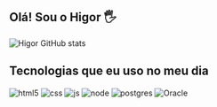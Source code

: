 ## Olá! Sou o Higor 🖐️



![Higor GitHub stats](https://github-readme-stats.vercel.app/api?username=higorsantosti&show_icons=true&theme=dracula&count_private=false)

## Tecnologias que eu uso no meu dia

<div style="display: inline_block">
  <img align="center" alt="html5" src="https://img.shields.io/badge/HTML5-E34F26?style=for-the-badge&logo=html5&logoColor=white" />
  <img align="center" alt="css" src="https://img.shields.io/badge/CSS3-1572B6?style=for-the-badge&logo=css3&logoColor=white" />
  <img align="center" alt="js" src="https://img.shields.io/badge/JavaScript-F7DF1E?style=for-the-badge&logo=javascript&logoColor=black" />
  <img align="center" alt="node" src=https://img.shields.io/badge/Node.js-43853D?style=for-the-badge&logo=node.js&logoColor=white />
  <img align="center" alt="postgres" src=https://img.shields.io/badge/PostgreSQL-316192?style=for-the-badge&logo=postgresql&logoColor=white />
  <img align="center" alt="Oracle" src=https://img.shields.io/badge/Oracle-F80000?style=for-the-badge&logo=Oracle&logoColor=white />
</div><br/>


